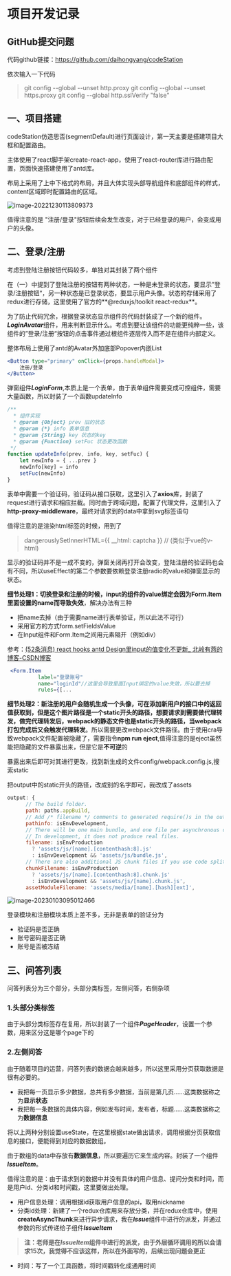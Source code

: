# 项目开发记录

## GitHub提交问题

代码github链接：https://github.com/daihongyang/codeStation

依次输入一下代码

> git config --global --unset http.proxy 
> git config --global --unset https.proxy
> git config --global http.sslVerify "false"

## 一、项目搭建

codeStation仿造思否(segmentDefault)进行页面设计，第一天主要是搭建项目大框和配置路由。

主体使用了react脚手架create-react-app，使用了react-router库进行路由配置，页面快速搭建使用了antd库。

布局上采用了上中下格式的布局，并且大体实现头部导航组件和底部组件的样式，content区域即时配置路由的区域。

![image-20221230113809373](C:\Users\Random\AppData\Roaming\Typora\typora-user-images\image-20221230113809373.png)

值得注意的是 "注册/登录"按钮后续会发生改变，对于已经登录的用户，会变成用户的头像。

## 二、登录/注册

考虑到登陆注册按钮代码较多，单独对其封装了两个组件

在（一）中提到了登陆注册的按钮有两种状态，一种是未登录的状态，要显示”登录/注册按钮“，另一种状态是已登录状态，要显示用户头像。状态的存储采用了redux进行存储，这里使用了官方的**@reduxjs/toolkit react-redux**。

为了防止代码冗余，根据登录状态显示组件的代码封装成了一个新的组件。***LoginAvatar***组件，用来判断显示什么。考虑到要让该组件的功能更纯粹一些，该组件的”登录/注册“按钮的点击事件通过根组件逐层传入而不是在组件内部定义。

整体布局上使用了antd的Avatar外加底部Popover内嵌List

```jsx
<Button type="primary" onClick={props.handleModal}>
    注册/登录
</Button>
```

弹窗组件***LoginForm***,本质上是一个表单，由于表单组件需要变成可控组件，需要大量函数，所以封装了一个函数updateInfo

```jsx
/**
  * 组件实现
  * @param {Object} prev 旧的状态
  * @param {*} info 表单信息
  * @param {String} key 状态的key
  * @param {Function} setFuc 状态更改函数
 */
function updateInfo(prev, info, key, setFuc) {
    let newInfo = { ...prev }
    newInfo[key] = info
    setFuc(newInfo)
}
```

表单中需要一个验证码，验证码从接口获取，这里引入了**axios**库，封装了request进行请求和相应拦截。同时由于跨域问题，配置了代理文件，这里引入了**http-proxy-middleware**，最终对请求到的data中拿到svg标签语句

值得注意的是渲染html标签的时候，用到了

> dangerouslySetInnerHTML={{ __html: captcha }}            // (类似于vue的v-html)

显示的验证码并不是一成不变的，弹窗关闭再打开会改变，登陆注册的验证码也会有不同，所以useEffect的第二个参数要依赖登录注册radio的value和弹窗显示的状态。

**细节处理1：切换登录和注册的时候，input的组件的value绑定会因为Form.Item里面设置的name而导致失效**，解决办法有三种

* 把name去掉（由于需要name进行表单验证，所以此法不可行）
* 采用官方的方式form.setFieldsValue
* 在Input组件和Form.Item之间用元素隔开（例如div）

参考：[(52条消息) react hooks antd Design里input的值变化不更新_ 北岭有燕的博客-CSDN博客](https://blog.csdn.net/qq_41160739/article/details/120553454)

```jsx
 <Form.Item
          label="登录账号"
          name="loginId"//这里会导致里面Input绑定的value失效，所以要去掉
          rules={[...
```

**细节处理2：新注册的用户会随机生成一个头像，可在添加新用户的接口中的返回值获取到，但是这个图片路径是一个static开头的路径，想要请求到需要做代理转发，做完代理转发后，webpack的静态文件也是static开头的路径，当webpack打包完成后又会触发代理转发**。所以需要更改webpack文件路径。由于使用cra导致webpack文件配置被隐藏了，需要指令**npm run eject**,值得注意的是eject虽然能把隐藏的文件暴露出来，但是它是**不可逆**的

暴露出来后即可对其进行更改，找到新生成的文件config/webpack.config.js,搜索static

把output中的static开头的路径，改成别的名字即可，我改成了assets

```js
output: {
      // The build folder.
      path: paths.appBuild,
      // Add /* filename */ comments to generated require()s in the output.
      pathinfo: isEnvDevelopment,
      // There will be one main bundle, and one file per asynchronous chunk.
      // In development, it does not produce real files.
      filename: isEnvProduction
        ? 'assets/js/[name].[contenthash:8].js'
        : isEnvDevelopment && 'assets/js/bundle.js',
      // There are also additional JS chunk files if you use code splitting.
      chunkFilename: isEnvProduction
        ? 'assets/js/[name].[contenthash:8].chunk.js'
        : isEnvDevelopment && 'assets/js/[name].chunk.js',
      assetModuleFilename: 'assets/media/[name].[hash][ext]',
```



![image-20230103095012466](C:\Users\Random\AppData\Roaming\Typora\typora-user-images\image-20230103095012466.png)

登录模块和注册模块本质上差不多，无非是表单的验证分为

* 验证码是否正确
* 账号密码是否正确
* 账号是否被冻结

## 三、问答列表

问答列表分为三个部分，头部分类标签，左侧问答，右侧杂项

### 1.头部分类标签

由于头部分类标签存在复用，所以封装了一个组件***PageHeader***，设置一个参数，用来区分这是哪个page下的



### 2.左侧问答

由于随着项目的运营，问答列表的数据会越来越多，所以这里采用分页获取数据是很有必要的。

* 我把每一页显示多少数据，总共有多少数据，当前是第几页......这类数据称之为**显示状态**
* 我把每一条数据的具体内容，例如发布时间，发布者，标题......这类数据称之为**数据信息**

将以上两种分别设置useState，在这里根据state做出请求，调用根据分页获取信息的接口，便能得到对应的数据数组。

由于数组的data中存放有**数据信息**，所以要遍历它来生成内容。封装了一个组件***IssueItem***。

值得注意的是：由于请求到的数据中并没有具体的用户信息、提问分类和时间，而是用户id、分类id和时间戳，这里要做出处理。

* 用户信息处理：调用根据id获取用户信息的api，取用nickname
* 分类id处理：新建了一个redux仓库用来存放分类，并在redux仓库中，使用**createAsyncThunk**来进行异步请求，我在***Issue***组件中进行的派发，并通过参数的形式传递给子组件***IssueItem***

> **注：老师是在*IssueItem*组件中进行的派发，由于外层循环调用的所以会请求15次，我觉得不应该这样，所以在外面写的，后续出现问题会更正**

* 时间：写了一个工具函数，将时间戳转化成通用时间

